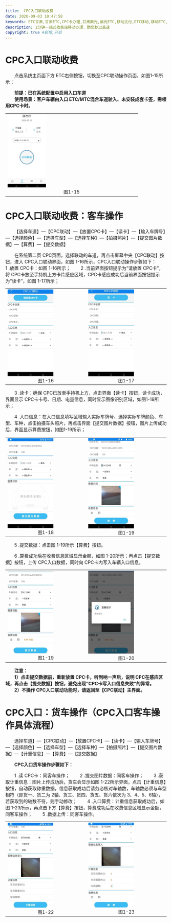 ```yaml
---
title:  CPC入口联动收费
date: 2020-09-03 10:47:58
keywords: ETC甘肃,甘肃ETC,CPC卡办理,甘肃紫光,紫光ETC,移动支付,ETC移动,移动ETC,ETC办理，ETC手持终端,甘肃ETC办理,甘肃ETC发行,移动发行终端,手持便携式收费系统
description: 1分钟一站式收费站移动办理，助您秒过高速
copyright: true #新增,开启
---
```


# CPC入口联动收费
&emsp;&emsp;点击系统主页面下方 ETC右侧按钮，切换至CPC联动操作页面，如图1-15所示；
<div style="font-weight:bold;">&emsp;&emsp;前提：已在系统配置中启用入口车道</div>
<div style="font-weight:bold;">&emsp;&emsp;使用场景：客户车辆由入口 ETC/MTC混合车道驶入、未安装成套卡签，需领用CPC卡时。</div>
<table>
  <td><img src="/pub-images/laneCpc-1.jpg"  width="30%" /><div style="text-align:center;">图1-15</div></td>
   </table>
   
# CPC入口联动收费：客车操作
&emsp;&emsp;【选择车道】—【CPC联动】—【放置CPC卡】—【读卡】—【输入车牌号】—【选择颜色】—【选择车型】—【选择车种】—【拍摄照片】—【提交图片数据】—【算费】—【提交数据】

&emsp;&emsp;在系统第二页 CPC页面，选择联动的车道，再点击屏幕中央【CPC联动】按钮，进入 CPC入口联动界面，如图  1-16所示，CPC入口联动操作步骤如下：
&emsp;&emsp;1 .放置 CPC卡：如图  1-16所示；
&emsp;&emsp;2 .当前界面按钮提示为“请放置 CPC卡”，将 CPC卡放至手持机上方卡片感应区域，CPC卡感应成功后当前界面按钮提示为“读卡”，如图 1-17所示；
<table>
  <td><img src="/pub-images/laneCpcPassengerCar-1.jpg"  width="60%" /><div style="text-align:center;">图1-16</div></td>
  <td><img src="/pub-images/laneCpcPassengerCar-2.jpg"  width="60%" /><div style="text-align:center;">图1-17</div></td>
   </table>
&emsp;&emsp;3 .读卡：确保 CPC已放至手持机上方，点击界面【读卡】按钮，读卡成功，界面显示 CPC卡卡号、日期、电量信息，同时显示图像识别区域，如图1-18所示；

&emsp;&emsp;4 .入口信息：在入口信息填写区域输入实际车牌号、选择实际车牌颜色、车型、车种，点击拍摄车头照片，再点击界面【提交图片数据】按钮，图片上传成功后，界面显示算费按钮，如图1-19所示；
<table>
  <td><img src="/pub-images/laneCpcPassengerCar-3.jpg"  width="60%" /><div style="text-align:center;">图1-18</div></td>
  <td><img src="/pub-images/laneCpcPassengerCar-4.jpg"  width="60%" /><div style="text-align:center;">图1-19</div></td>
   </table>
&emsp;&emsp;5 .提交数据：点击图 1-19所示【算费】按钮。

&emsp;&emsp;6 .算费成功后在收费信息区域显示金额，如图 1-20所示；再点击【提交数据】按钮，上传  CPC入口数据，同时向 CPC卡内写入车辆入口信息。
<table>
  <td><img src="/pub-images/laneCpcPassengerCar-5.jpg"  width="60%" /><div style="text-align:center;">图1-19</div></td>
  <td><img src="/pub-images/laneCpcPassengerCar-6.jpg"  width="60%" /><div style="text-align:center;">图1-20</div></td>
   </table>
<div style="font-weight:bold;">&emsp;&emsp;注意：</div>
<div style="font-weight:bold;">&emsp;&emsp;1）点击提交数据前，重新放置 CPC卡，听到响一声后，说明  CPC在感应区域，再点击【提交数据】按钮，避免出现“CPC卡写入口信息失败”的异常。</div>
<div style="font-weight:bold;">&emsp;&emsp;2）不操作 CPC入口联动功能时，请返回至【CPC联动】主界面。</div>
 
# CPC入口：货车操作（CPC入口客车操作具体流程）
&emsp;&emsp;选择车道】—【CPC联动】—【放置CPC卡】—【读卡】—【输入车牌号】—【选择颜色】—【选择车型】—【选择车种】—【拍摄照片】—【提交图片数据】—【计重信息】—【算费】—【提交数据】
<div style="font-weight:bold;">&emsp;&emsp;CPC入口货车操作步骤如下：</div>
 
&emsp;&emsp;1 .读 CPC卡：同客车操作；
&emsp;&emsp;2 .提交图片数据：同客车操作；
&emsp;&emsp;3 .获取计重信息：图片上传成功后，货车会显示如图 1-22所示界面，点击【计重信息】按钮，自动获取称重数据，信息获取成功后请务必核对车轴数，车轴数必须与车型相符（即货一、货二为 2轴、货三、货四、货五、货六依次为   3、4、5、6轴），若获取到的轴数不符，则手动修改；
&emsp;&emsp;4 .入口算费：计重信息获取成功后，如图 1-23所示，再点击下方【算费】按钮，算费成功后在收费信息区域显示金额，同客车操作；
&emsp;&emsp;5 .数据上传：同客车操作。
 <table>
   <td><img src="/pub-images/laneCpcVar-1.jpg"  width="60%" /><div style="text-align:center;">图1-22</div></td>
   <td><img src="/pub-images/laneCpcVar-2.jpg"  width="60%" /><div style="text-align:center;">图1-23</div></td>
    </table>

